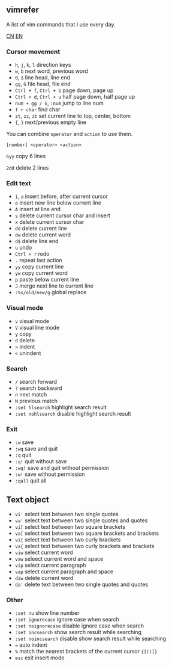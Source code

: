 ## vimrefer

A list of vim commands that I use every day.

[CN](./README_CN.md)
[EN](./README.md)

### Cursor movement

* `h`, `j`, `k`, `l` direction keys
* `w`, `b` next word, previous word
* `0`, `$` line head, line end
* `gg`, `G` file head, file end
* `Ctrl + f`, `Ctrl + b` page down, page up
* `Ctrl + d`, `Ctrl + u` half page down, half page up
* `num + gg / G`, `:num` jump to line num
* `f + char` find char
* `zt`, `zz`, `zb` set current line to top, center, bottom
* `{`, `}` next/previous empty line

You can combine `operator` and `action` to use them.

`[number] <operator> <action>`

`6yy` copy 6 lines

`2dd` delete 2 lines

### Edit text

* `i`, `a` insert before, after current cursor
* `o` insert new line below current line
* `A` insert at line end
* `s` delete current cursor char and insert
* `x` delete current cursor char
* `dd` delete current line
* `dw` delete current word
* `d$` delete line end
* `u` undo
* `Ctrl + r` redo
* `.` repeat last action
* `yy` copy current line
* `yw` copy current word
* `p` paste below current line
* `J` merge next line to current line
* `:%s/old/new/g` global replace

### Visual mode

* `v` visual mode
* `V` visual line mode
* `y` copy
* `d` delete
* `>` indent
* `<` unindent

### Search

* `/` search forward
* `?` search backward
* `n` next match
* `N` previous match
* `:set hlsearch` highlight search result
* `:set nohlsearch` disable highlight search result

### Exit

* `:w` save
* `:wq` save and quit
* `:q` quit
* `:q!` quit without save
* `:wq!` save and quit without permission
* `:w!` save without permission
* `:qall` quit all

## Text object

* `vi'` select text between two single quotes
* `va'` select text between two single quotes and quotes
* `vi[` select text between two square brackets
* `va[` select text between two square brackets and brackets
* `vi{` select text between two curly brackets
* `va{` select text between two curly brackets and brackets
* `viw` select current word
* `vaw` seleect current word and space
* `vip` select current paragraph
* `vap` select current paragraph and space
* `diw` delete current word
* `da'` delete text between two single quotes and quotes

### Other

* `:set nu` show line number
* `:set ignorecase` ignore case when search
* `:set noignorecase` disable ignore case when search
* `:set incsearch` show search result while searching
* `:set noincsearch` disable show search result while searching
* `=` auto indent
* `%` match the nearest brackets of the current cursor `{[()]}`
* `esc` exit insert mode